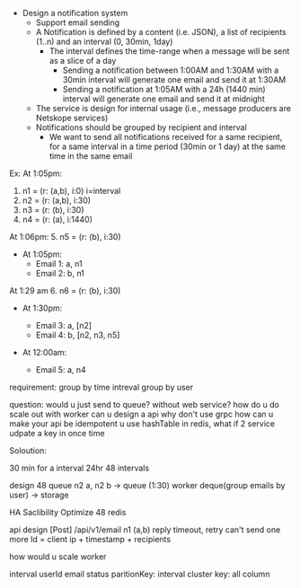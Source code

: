 - Design a notification system
  - Support email sending
  - A Notification is defined by a content (i.e. JSON), a list of recipients (1..n) and an interval (0, 30min, 1day)
    - The interval defines the time-range when a message will be sent as a slice of a day
      - Sending a notification between 1:00AM and 1:30AM with a 30min interval will generate one email and send it at 1:30AM
      - Sending a notification at 1:05AM with a 24h (1440 min) interval will generate one email and send it at midnight
  - The service is design for internal usage (i.e., message producers are Netskope services)
  - Notifications should be grouped by recipient and interval
    - We want to send all notifications received for a same recipient, for a same interval in a time period (30min or 1 day) at the same time in the same email

Ex:
At 1:05pm:
1. n1 = (r: (a,b), i:0) i=interval
2. n2 = (r: (a,b), i:30)
3. n3 = (r: (b), i:30)
4. n4 = (r: (a), i:1440)

At 1:06pm:
5. n5 = (r: (b), i:30)

- At 1:05pm:
  - Email 1: a, n1
  - Email 2: b, n1

At 1:29 am
6. n6 = (r: (b), i:30)

- At 1:30pm:
  - Email 3: a, [n2]
  - Email 4: b, [n2, n3, n5]

- At 12:00am:
  - Email 5: a, n4

requirement:
group by time intreval
group by user

question:
would u just send to queue? without web service?
how do u do scale out with worker
can u design a api
why don't use grpc
how can u make your api be idempotent
u use hashTable in redis, what if 2 service udpate a key in once time

Soloution:

30 min for a interval
24hr 48 intervals

design 48 queue
n2 a, n2 b -> queue (1:30)
worker deque(group emails by user) -> storage


HA
Saclibility
Optimize 48 redis

api design
[Post]  /api/v1/email
n1 (a,b) reply timeout, retry can't send one more
Id = client ip + timestamp + recipients

how would u scale worker

interval userId email status
paritionKey: interval
cluster key: all column
